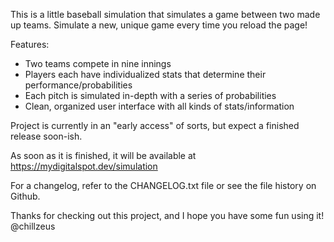 This is a little baseball simulation that simulates a game between two made up teams.
Simulate a new, unique game every time you reload the page! 

Features:
- Two teams compete in nine innings
- Players each have individualized stats that determine their performance/probabilities
- Each pitch is simulated in-depth with a series of probabilities
- Clean, organized  user interface with all kinds of stats/information

Project is currently in an "early access" of sorts, but expect a finished release soon-ish. 

As soon as it is finished, it will be available at https://mydigitalspot.dev/simulation

For a changelog, refer to the CHANGELOG.txt file or see the file history on Github. 

Thanks for checking out this project, and I hope you have some fun using it! @chillzeus